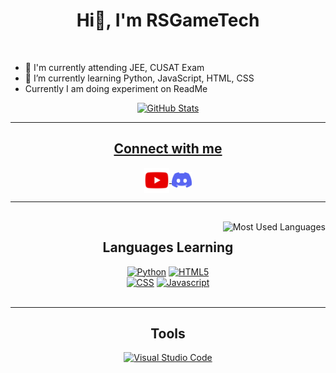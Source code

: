 <h1 align="center">Hi👋, I'm RSGameTech</h1>

<br>

- 🔭 I'm currently attending JEE, CUSAT Exam
- 🌱 I’m currently learning Python, JavaScript, HTML, CSS
- Currently I am doing experiment on ReadMe

<p align="center">
    <a href="https://github.com/RSGameTech">
        <img src="https://github-readme-stats.vercel.app/api?username=RSGameTech&count_private=true&theme=github_dark&show_icons=true" alt="GitHub Stats">
    </a>
</p>

 ---

<h2 align="center"><u>Connect with me</u></h2>
<div align="center">
    <a href="https://www.youtube.com/channel/UC0Wu3Hu3NSeYVwQCqKhRUUQ">
        <img align="center" src="./assets/youtube.svg" alt="YouTube Channel" height="40">
    </a>
    <a href="https://discord.gg/GPJzCH7">
        <img align="center" src="./assets/discord.svg" alt="Discord Server" height="25">
    </a>
</div>

---

<br>

<img align="right" src="https://github-readme-stats.vercel.app/api/top-langs/?username=RSGameTech&langs_count=8&theme=github_dark&layout=compact" alt="Most Used Languages">
<h2 align="center">Languages Learning</h2>
<div align="center">
    <a href="https://www.python.org/"><img src="https://img.shields.io/badge/Python-%230d1117?style=for-the-badge&logo=python" alt="Python" height="25"></a>
    <a href=""><img src="https://img.shields.io/badge/HTML-%230d1117?style=for-the-badge&logo=html5" alt="HTML5" height="25"></a>
</div>
<div align="center">
    <a href=""><img src="https://img.shields.io/badge/CSS-%230d1117?style=for-the-badge&logo=css3" alt="CSS" height="25"></a>
    <a href=""><img src="https://img.shields.io/badge/Javascript-%230d1117?style=for-the-badge&logo=javascript" alt="Javascript" height="25"></a>
</div>

<br>

---

<h2 align="center">Tools</h2>
<p align="center">
    <a href=""><img src="https://img.shields.io/badge/Visual%20Studio%20Code-%230d1117?style=for-the-badge&logo=visualstudiocode&logoColor=%23007acc" alt="Visual Studio Code" height="25"></a>
<p>

<!--
- 👯 I’m looking to collaborate on ...
- 🤔 I’m looking for help with ...
- 💬 Ask me about ...

- 😄 Pronouns: ...
- ⚡ Fun fact: ...
-->
